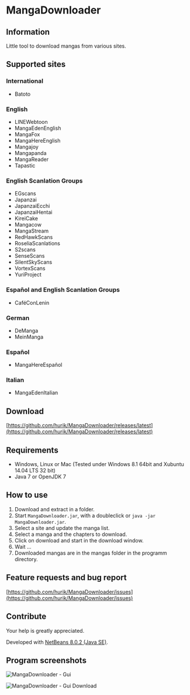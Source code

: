 # MangaDownloader

## Information
Little tool to download mangas from various sites.

## Supported sites

### International
* Batoto

### English
* LINEWebtoon
* MangaEdenEnglish
* MangaFox
* MangaHereEnglish
* Mangajoy
* Mangapanda
* MangaReader
* Tapastic

### English Scanlation Groups
* EGscans
* Japanzai
* JapanzaiEcchi
* JapanzaiHentai
* KireiCake
* Mangacow
* MangaStream
* RedHawkScans
* RoseliaScanlations
* S2scans
* SenseScans
* SilentSkyScans
* VortexScans
* YuriProject

### Español and English Scanlation Groups
* CaféConLenin

### German
* DeManga
* MeinManga

### Español
* MangaHereEspañol

### Italian
* MangaEdenItalian

## Download
[https://github.com/hurik/MangaDownloader/releases/latest](https://github.com/hurik/MangaDownloader/releases/latest)

## Requirements
* Windows, Linux or Mac (Tested under Windows 8.1 64bit and Xubuntu 14.04 LTS 32 bit)
* Java 7 or OpenJDK 7

## How to use
1. Download and extract in a folder.
2. Start `MangaDownloader.jar`, with a doubleclick or `java -jar MangaDownloader.jar`.
3. Select a site and update the manga list.
5. Select a manga and the chapters to download.
6. Click on download and start in the download window.
7. Wait ...
8. Downloaded mangas are in the mangas folder in the programm directory.

## Feature requests and bug report
[https://github.com/hurik/MangaDownloader/issues](https://github.com/hurik/MangaDownloader/issues)

## Contribute
Your help is greatly appreciated.

Developed with [NetBeans 8.0.2 (Java SE)](https://netbeans.org/downloads/).


##  Program screenshots
![MangaDownloader - Gui](https://raw.github.com/hurik/MangaDownloader/master/images/gui.png)

![MangaDownloader - Gui Download](https://raw.github.com/hurik/MangaDownloader/master/images/gui-download.png)